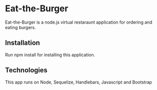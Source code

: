 # Eat-the-Burger

Eat-the-Burger is a node.js virtual restaraunt application for ordering and eating burgers.

## Installation

Run npm install for installing this application.

## Technologies 

This app runs on Node, Sequelize, Handlebars, Javascript and Bootstrap
